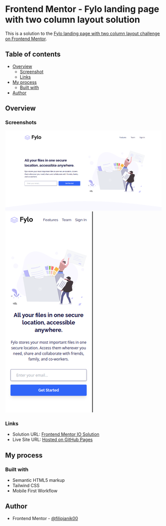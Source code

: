  # Frontend Mentor - Fylo landing page with two column layout solution

This is a solution to the [Fylo landing page with two column layout challenge on Frontend Mentor](https://www.frontendmentor.io/challenges/fylo-landing-page-with-two-column-layout-5ca5ef041e82137ec91a50f5).

## Table of contents

- [Overview](#overview)
  - [Screenshot](#screenshot)
  - [Links](#links)
- [My process](#my-process)
  - [Built with](#built-with)
- [Author](#author)

## Overview

### Screenshots

![](./screenshots/desktop-preview.png)
![](./screenshots/mobile-preview.png)

### Links

- Solution URL: [Frontend Mentor IO Solution](https://www.frontendmentor.io/solutions/fylo-landing-page-using-tailwind-css-uxJJIkmbtw)
- Live Site URL: [Hosted on GitHub Pages](https://filipjanik00.github.io/fylo-landing-page/)

## My process

### Built with

- Semantic HTML5 markup
- Tailwind CSS
- Mobile First Workflow

## Author

- Frontend Mentor - [@filipjanik00](https://www.frontendmentor.io/profile/filipjanik00)
